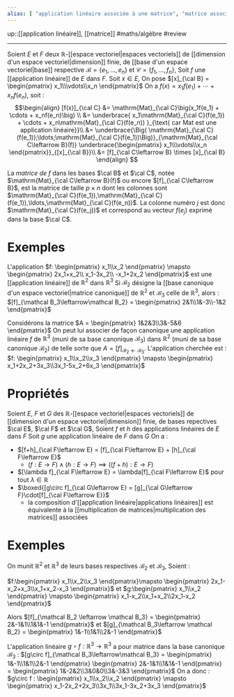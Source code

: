 ```yaml
---
alias: [ "application linéaire associée à une matrice", "matrice associée", "application linéaire associée", "matrice d'un application linéaire" ]
---
```

up::[[application linéaire]], [[matrice]]
#maths/algèbre #review 

----
Soient $E$ et $F$ deux $\mathbb{R}$-[[espace vectoriel|espaces vectoriels]] de [[dimension d'un espace vectoriel|dimension]] finie, de [[base d'un espace vectoriel|base]] respective $\mathcal B = \{e_1,\ldots,e_n\}$ et $\mathcal C = \{f_1,\ldots,f_n\}$,
Soit $f$ une [[application linéaire]] de $E$ dans $F$.
Soit $x\in E$,
On pose $[x]_{\cal B} = \begin{pmatrix} x_1\\\vdots\\x_n \end{pmatrix}$
On a $f(x) = x_1f(e_1) + \cdots + x_nf(e_n)$, soit :
$$\begin{align}
[f(x)]_{\cal C} &= \mathrm{Mat}_{\cal C}\big(x_1f(e_1) + \cdots + x_nf(e_n)\big) \\
    &= \underbrace{ x_1\mathrm{Mat}_{\cal C}(f(e_1)) + \cdots + x_n\mathrm{Mat}_{\cal C}(f(e_n)) }_{\text{ car Mat est une application linéaire}}\\
    &= \underbrace{\Big( \mathrm{Mat}_{\cal C}(f(e_1));\ldots;\mathrm{Mat}_{\cal C}(f(e_1))\Big)}_{\mathrm{Mat}_{\cal C\leftarrow B}(f)}
       \underbrace{\begin{pmatrix} x_1\\\vdots\\x_n \end{pmatrix}}_{[x]_{\cal B}}\\
    &= [f]_{\cal C\leftarrow B} \times [x]_{\cal B}
\end{align}
$$

La _matrice de $f$_ dans les bases $\cal B$ et $\cal C$, notée $\mathrm{Mat}_{\cal C\leftarrow B}(f)$ ou encore $[f]_{\cal C\leftarrow B}$, est la matrice de taille $p\times n$ dont les colonnes sont $\mathrm{Mat}_{\cal C}(f(e_1)),\mathrm{Mat}_{\cal C}(f(e_1)),\ldots,\mathrm{Mat}_{\cal C}(f(e_n))$.
La colonne numéro $j$ est donc $\mathrm{Mat}_{\cal C}(f(e_j))$ et correspond au vecteur $f(e_j)$ exprimé dans la base $\cal C$.




# Exemples

L'application $f: \begin{pmatrix} x_1\\x_2 \end{pmatrix} \mapsto \begin{pmatrix} 2x_1+x_2\\ x_1-3x_2\\ -x_1+2x_2 \end{pmatrix}$ est une [[application linéaire]] de $\mathbb{R}^2$ dans $\mathbb{R}^3$
Si $\mathcal B_2$ désigne la [[base canonique d'un espace vectoriel|matrice canonique]] de $\mathbb{R}^2$ et $\mathcal B_3$ celle de $\mathbb{R}^3$, alors :
$[f]_{\mathcal B_3\leftarrow\mathcal B_2} = \begin{pmatrix} 2&1\\1&-3\\-1&2 \end{pmatrix}$




Considérons la matrice $A = \begin{pmatrix} 1&2&3\\3&-5&6 \end{pmatrix}$
On peut lui associer de façon canonique une application linéaire $f$ de $\mathbb{R}^3$ (muni de sa base canonique $\mathcal B_3$) dans $\mathbb{R}^2$ (muni de sa base canonique $\mathcal B_2$) de telle sorte que $A = [f]_{\mathcal B_2\leftarrow \mathcal B_3}$.
L'application cherchée est : $f: \begin{pmatrix} x_1\\x_2\\x_3 \end{pmatrix} \mapsto \begin{pmatrix} x_1+2x_2+3x_3\\3x_1-5x_2+6x_3 \end{pmatrix}$



# Propriétés
Soient $E$, $F$ et $G$ des $\mathbb{R}$-[[espace vectoriel|espaces vectoriels]] de [[dimension d'un espace vectoriel|dimension]] finie, de bases repectives $\cal E$, $\cal F$ et $\cal G$,
Soient $f$ et $h$ des applications linéaires de $E$ dans $F$
Soit $g$ une application linéaire de $F$ dans $G$
On a :
 - $[f+h]_{\cal F\leftarrow E} = [f]_{\cal F\leftarrow E} + [h]_{\cal F\leftarrow E}$
     - $(f : E \to F) \wedge (h : E \to F) \implies ((f+h) : E \to F)$
 - $[\lambda f]_{\cal F\leftarrow E} = \lambda[f]_{\cal F\leftarrow E}$ pour tout $\lambda\in\mathbb{R}$
 - $\boxed{[g\circ f]_{\cal G\leftarrow E} = [g]_{\cal G\leftarrow F}\cdot[f]_{\cal F\leftarrow E}}$ 
     -  la composition d'[[application linéaire|applications linéaires]] est équivalente à la [[multiplication de matrices|multiplication des matrices]] associées





# Exemples
On munit $\mathbb{R}^2$ et $\mathbb{R}^3$ de leurs bases respectives $\mathcal B_2$ et $\mathcal B_3$,
Soient :

$f:\begin{pmatrix} x_1\\x_2\\x_3 \end{pmatrix}\mapsto \begin{pmatrix} 2x_1-x_2+x_3\\x_1+x_2-x_3 \end{pmatrix}$ et $g:\begin{pmatrix} x_1\\x_2 \end{pmatrix} \mapsto \begin{pmatrix} x_1-x_2\\x_1+x_2\\2x_1-x_2 \end{pmatrix}$

Alors $[f]_{\mathcal B_2 \leftarrow \mathcal B_3} = \begin{pmatrix} 2&-1&1\\1&1&-1 \end{pmatrix}$ et $[g]_{\mathcal B_3\leftarrow \mathcal B_2} = \begin{pmatrix} 1&-1\\1&1\\2&-1 \end{pmatrix}$

L'application linéaire $g\circ f : \mathbb{R}^3 \rightarrow \mathbb{R}^3$ a pour matrice dans la base canonique $\mathcal B_3$ :
$[g\circ f]_{\mathcal B_3\leftarrow\mathcal B_3} = \begin{pmatrix} 1&-1\\1&1\\2&-1 \end{pmatrix} \begin{pmatrix} 2&-1&1\\1&1&-1 \end{pmatrix} = \begin{pmatrix} 1&-2&2\\3&0&0\\3&-3&3 \end{pmatrix}$
On a donc :
$g\circ f : \begin{pmatrix} x_1\\x_2\\x_2 \end{pmatrix} \mapsto \begin{pmatrix} x_1-2x_2+2x_3\\3x_1\\3x_1-3x_2+3x_3 \end{pmatrix}$


